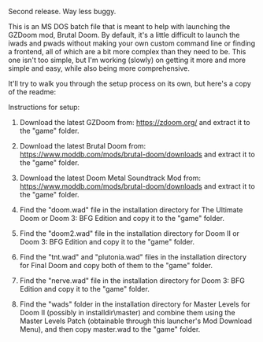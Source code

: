 Second release. Way less buggy.

This is an MS DOS batch file that is meant to help with launching the GZDoom mod, Brutal Doom. By default, it's a little difficult to launch the iwads and pwads without making your own custom command line or finding a frontend, all of which are a bit more complex than they need to be. This one isn't too simple, but I'm working (slowly) on getting it more and more simple and easy, while also being more comprehensive.

It'll try to walk you through the setup process on its own, but here's a copy of the readme:

 Instructions for setup:

 1. Download the latest GZDoom from:
 https://zdoom.org/ 
and extract it to the "game" folder.

 2. Download the latest Brutal Doom from: 
 https://www.moddb.com/mods/brutal-doom/downloads 
and extract it to the "game" folder.

 3. Download the latest Doom Metal Soundtrack Mod from: 
 https://www.moddb.com/mods/brutal-doom/downloads 
and extract it to the "game" folder.

 4. Find the "doom.wad" file in the installation directory for
The Ultimate Doom or Doom 3: BFG Edition and copy it to the "game"
folder. 

 5. Find the "doom2.wad" file in the installation directory for Doom II or
Doom 3: BFG Edition and copy it to the "game" folder. 

 6. Find the "tnt.wad" and "plutonia.wad" files in the installation 
directory for Final Doom and copy both of them to the "game" folder.

 7. Find the "nerve.wad" file in the installation directory for Doom 3: 
BFG Edition and copy it to the "game" folder. 

 8. Find the "wads" folder in the installation directory for Master Levels
for Doom II (possibly in installdir\master) and combine them using the
Master Levels Patch (obtainable through this launcher's Mod Download
Menu), and then copy master.wad to the "game" folder. 

